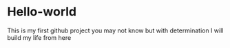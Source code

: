 # Hello-world
This is my first github project
you may not know but with determination I will build my life from here
